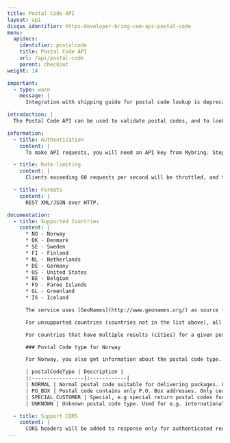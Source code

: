 ```yaml
---
title: Postal Code API
layout: api
disqus_identifier: https-developer-bring-com-api-postal-code
menu:
  apidocs:
    identifier: postalcode
    title: Postal Code API
    url: /api/postal-code
    parent: checkout
weight: 14

important:
  - type: warn
    message: |
      Integration with shipping guide for postal code lookup is deprecated (Base url: https://api.bring.com/shippingguide/api). We recommend switching to pickup point if you have not already done so (Base url: https://api.bring.com/pickuppoint/api).

introduction: |
  The Postal Code API can be used to validate postal codes, and to look up the city of a given postal code for a number of countries. The API can also provide a list of all valid postal codes for Norway, Sweden, Denmark and Finland. For Norwegian postal codes, it’s also possible to retrieve the postal code type, e.g. normal or post box.

information:
  - title: Authentication
    content: |
      To make API requests, you will need an API key from Mybring. Steps for getting a key and description of headers can be found on the general API [Getting Started / Authentication](/api/#authentication) page.

  - title: Rate limiting
    content: |
      Clients exceeding 60 requests per second will be throttled, and the response will contain http status code 429. If you have a use case requiring rates above the limit, please contact developer-booking@bring.com for assistance.

  - title: Formats
    content: |
      REST XML/JSON over HTTP.

documentation:
  - title: Supported Countries
    content: |
      * NO - Norway
      * DK - Denmark
      * SE - Sweden
      * FI - Finland
      * NL - Netherlands
      * DE - Germany
      * US - United States
      * BE - Belgium
      * FO - Faroe Islands
      * GL - Greenland
      * IS - Iceland

      The service uses [GeoNames](http://www.geonames.org/) as source for most countries except Norway.

      For unsupported countries (countries not in the list above), all postal codes will be marked as valid with no city name returned. In these cases it is recommended to prompt the user to input the city name themselves.

      For countries that have multiple results (cities) for a given postal code, a list of cities will be returned. See example below.

      ### Postal Code type for Norway

      For Norway, you also get information about the postal code type. This is set in the `postalCodeType` in the response:

      | postalCodeType | Description |
      |:-----------------|:------------|
      | NORMAL | Normal postal code suitable for delivering packages. Contains street addresses or mix of street and other postal code types. |
      | PO_BOX | Postal code contains only P.O. Box addresses. Only certain Bring services can be delivered to these addresses (see the [Shipping Guide](/api/shipping-guide_2/)). |
      | SPECIAL_CUSTOMER | Special, e.g special return postal codes for selected customers. |
      | UNKNOWN | Unknown postal code type. Used for e.g. international postal codes. |

  - title: Support CORS
    content: |
      CORS headers will be added to response only for authenticated requests.
---
```

